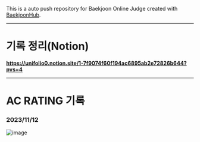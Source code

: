 This is a auto push repository for Baekjoon Online Judge created with [BaekjoonHub](https://github.com/BaekjoonHub/BaekjoonHub).

* * *

# 기록 정리(Notion)
**https://unifolio0.notion.site/1-7f9074f60f194ac6895ab2e72826b644?pvs=4**

* * *

# AC RATING 기록
### 2023/11/12
![image](https://github.com/unifolio0/cote_study/assets/121424793/4d725b4a-f4f2-47e4-a7a3-f73159891e8b)
